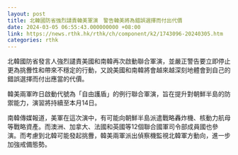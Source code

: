 ```yaml
---
layout: post
title: 北韓國防省強烈譴責韓美軍演　警告韓美將為錯誤選擇而付出代價
date: 2024-03-05 06:55:43.000000000 +08:00
link: https://news.rthk.hk/rthk/ch/component/k2/1743096-20240305.htm
categories: rthk
---
```


北韓國防省發言人強烈譴責美國和南韓再次啟動聯合軍演，並嚴正警告要立即停止更為挑釁性和帶來不穩定的行動，又說美國和南韓將會越來越深刻地體會到自己的錯誤選擇而付出應當的代價。

韓美兩軍昨日啟動代號為「自由護盾」的例行聯合軍演，旨在提升對朝鮮半島的防禦能力，演習將持續至本月14日。

南韓傳媒報道，美軍在這次演中，有可能向朝鮮半島派遣戰略轟炸機、核動力航母等戰略資產。而澳洲、加拿大、法國和英國等12個聯合國軍司令部成員國也參演。而考慮到北韓可能發起挑釁，韓美兩軍派出偵察機監視北韓軍方動向，進一步加強戒備態勢。
